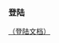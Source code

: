 ### 登陆
[（登陆文档）](http://git.pukkasoft.cn/seeingtv_epg/qing-hai-mangguo/blob/master/doc/%E4%BA%A7%E5%93%81%E8%AE%BE%E8%AE%A1%E6%96%87%E6%A1%A3/%E8%8A%92%E6%9E%9CTV%E8%BF%90%E8%90%A5%E5%95%86%E9%A1%B9%E7%9B%AE%E4%BA%A7%E5%93%81%E9%9C%80%E6%B1%82%E8%AF%B4%E6%98%8E%E4%B9%A6V1.5-WEB-%E9%9D%92%E6%B5%B7%E7%94%B5%E4%BF%A1.pdf)